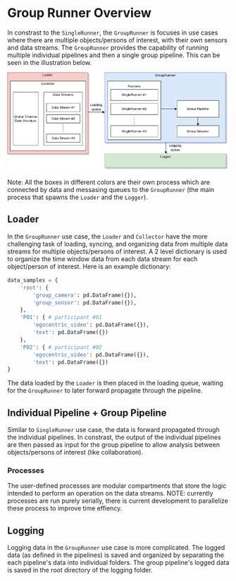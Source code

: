# Group Runner Overview

In constrast to the ``SingleRunner``, the ``GroupRunner`` is focuses in
use cases where there are multiple objects/persons of interest, with
their own sensors and data streams. The ``GroupRunner`` provides the
capability of running multiple individual pipelines and then a single
group pipeline. This can be seen in the illustration below.

![GroupRunner Overview](../_static/group_runner_overview.drawio.png)

Note: All the boxes in different colors are their own process which are
connected by data and messasing queues to the ``GroupRunner`` (the main
process that spawns the ``Loader`` and the ``Logger``).

## Loader

In the ``GroupRunner`` use case, the ``Loader`` and ``Collector`` have
the more challenging task of loading, syncing, and organizing data from
multiple data streams for multiple objects/persons of interest. A
2 level dictionary is used to organize the time window data from each
data stream for each object/person of interest. Here is an example
dictionary:

```python
data_samples = {
    'root': {
        'group_camera': pd.DataFrame({}),
        'group_sensor': pd.DataFrame({}),
    },
    'P01': { # participant #01
        'egocentric_video': pd.DataFrame({}),
        'text': pd.DataFrame({})
    },
    'P02': { # participant #02
        'egocentric_video': pd.DataFrame({}),
        'text': pd.DataFrame({})
}

```

The data loaded by the ``Loader`` is then placed in the loading queue,
waiting for the ``GroupRunner`` to later forward propagate through the
pipeline.

## Individual Pipeline + Group Pipeline

Similar to ``SingleRunner`` use case, the data is forward propagated
through the individual pipelines. In constrast, the output of the
individual pipelines are then passed as input for the group pipeline
to allow analysis between objects/persons of interest (like collaboration).

### Processes

The user-defined processes are modular compartments that store the logic
intended to perform an operation on the data streams. NOTE: currently
processes are run purely serially, there is current development to
parallelize these process to improve time effiency.

## Logging

Logging data in the ``GroupRunner`` use case is more complicated. The
logged data (as defined in the pipelines) is saved and organized by
separating the each pipeline's data into individual folders. The group
pipeline's logged data is saved in the root directory of the logging
folder.
